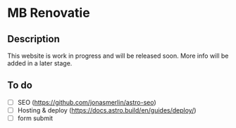 # MB Renovatie

## Description

This website is work in progress and will be released soon. More info will be added in a later stage.

## To do

-   [ ] SEO (https://github.com/jonasmerlin/astro-seo)
-   [ ] Hosting & deploy (https://docs.astro.build/en/guides/deploy/)
-   [ ] form submit
